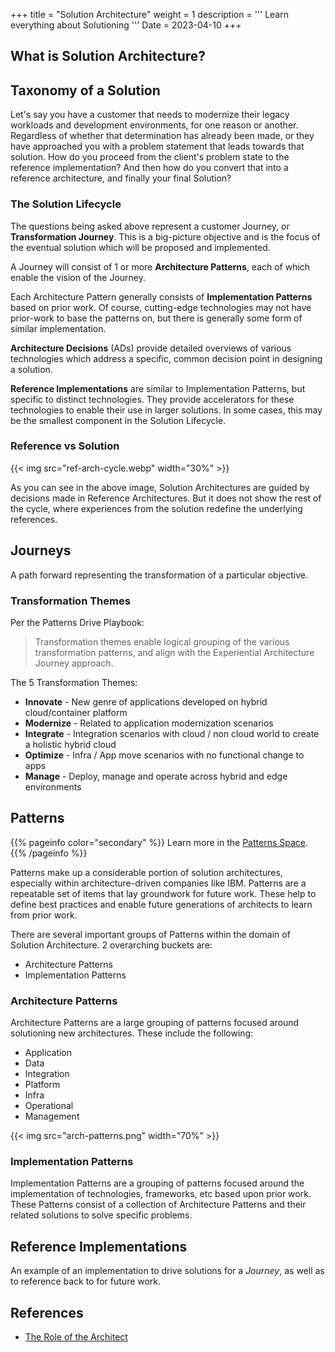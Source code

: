 +++
title = "Solution Architecture"
weight = 1
description = '''
Learn everything about Solutioning
'''
Date = 2023-04-10
+++

## What is Solution Architecture?

## Taxonomy of a Solution

Let's say you have a customer that needs to modernize their legacy workloads and development environments, for one reason or another. Regardless of whether that determination has already been made, or they have approached you with a problem statement that leads towards that solution. How do you proceed from the client's problem state to the reference implementation? And then how do you convert that into a reference architecture, and finally your final Solution?

### The Solution Lifecycle

The questions being asked above represent a customer Journey, or **Transformation Journey**. This is a big-picture objective and is the focus of the eventual solution which will be proposed and implemented.

A Journey will consist of 1 or more **Architecture Patterns**, each of which enable the vision of the Journey.

Each Architecture Pattern generally consists of **Implementation Patterns** based on prior work. Of course, cutting-edge technologies may not have prior-work to base the patterns on, but there is generally some form of similar implementation.

**Architecture Decisions** (ADs) provide detailed overviews of various technologies which address a specific, common decision point in designing a solution.

**Reference Implementations** are similar to Implementation Patterns, but specific to distinct technologies. They provide accelerators for these technologies to enable their use in larger solutions. In some cases, this may be the smallest component in the Solution Lifecycle.

### Reference vs Solution

{{< img src="ref-arch-cycle.webp" width="30%" >}}

As you can see in the above image, Solution Architectures are guided by decisions made in Reference Architectures. But it does not show the rest of the cycle, where experiences from the solution redefine the underlying references.

## Journeys

A path forward representing the transformation of a particular objective.

### Transformation Themes

Per the Patterns Drive Playbook:

> Transformation themes enable logical grouping of the various transformation patterns, and align with the Experiential Architecture Journey approach.

The 5 Transformation Themes:

* **Innovate** - New genre of applications developed on hybrid cloud/container platform
* **Modernize** - Related to application modernization scenarios
* **Integrate** - Integration scenarios with cloud / non cloud world to create a holistic hybrid cloud
* **Optimize** - Infra / App move scenarios with no functional change to apps
* **Manage** - Deploy, manage and operate across hybrid and edge environments

## Patterns

{{% pageinfo color="secondary" %}}
Learn more in the [Patterns Space](../patterns).
{{% /pageinfo %}}

Patterns make up a considerable portion of solution architectures, especially within architecture-driven companies like IBM. Patterns are a repeatable set of items that lay groundwork for future work. These help to define best practices and enable future generations of architects to learn from prior work.

There are several important groups of Patterns within the domain of Solution Architecture. 2 overarching buckets are:

* Architecture Patterns
* Implementation Patterns

### Architecture Patterns

Architecture Patterns are a large grouping of patterns focused around solutioning new architectures. These include the following:

* Application
* Data
* Integration
* Platform
* Infra
* Operational
* Management

{{< img src="arch-patterns.png" width="70%" >}}

### Implementation Patterns

Implementation Patterns are a grouping of patterns focused around the implementation of technologies, frameworks, etc based upon prior work. These Patterns consist of a collection of Architecture Patterns and their related solutions to solve specific problems.

## Reference Implementations

An example of an implementation to drive solutions for a *Journey*, as well as to reference back to for future work.

## References

* [The Role of the Architect](https://rastko.tech/software/architecture/organisation/role/eterprise/tech/2022/10/18/architect-role-overloaded.html)
